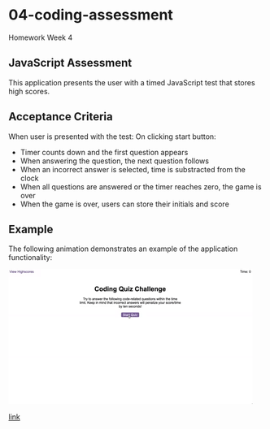 # 04-coding-assessment
Homework Week 4

## JavaScript Assessment

This application presents the user with a timed JavaScript test that stores high scores.

## Acceptance Criteria

When user is presented with the test:
On clicking start button:
 * Timer counts down and the first question appears
 * When answering the question, the next question follows
 * When an incorrect answer is selected, time is substracted from the clock
 * When all questions are answered or the timer reaches zero, the game is over
 * When the game is over, users can store their initials and score

## Example

The following animation demonstrates an example of the application functionality:

![A user clicks through an interactive coding quiz, then enters initials to save the high score before resetting and starting over.](./assets/images/04-web-apis-homework-demo.gif)

[link](https://adina-hc.github.io/04-coding-assessment/)

